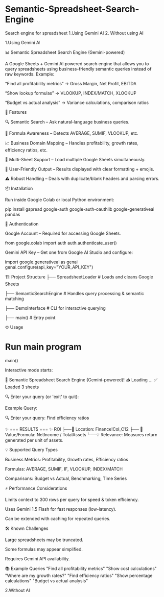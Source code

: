 # Semantic-Spreadsheet-Search-Engine
Search engine for spreadsheet 1.Using Gemini AI 2. Without using AI

1.Using Gemini AI

📊 Semantic Spreadsheet Search Engine (Gemini-powered)

A Google Sheets + Gemini AI powered search engine that allows you to query spreadsheets using business-friendly semantic queries instead of raw keywords.
Example:

“Find all profitability metrics” → Gross Margin, Net Profit, EBITDA

“Show lookup formulas” → VLOOKUP, INDEX/MATCH, XLOOKUP

“Budget vs actual analysis” → Variance calculations, comparison ratios

🚀 Features

🔍 Semantic Search – Ask natural-language business queries.

🧮 Formula Awareness – Detects AVERAGE, SUMIF, VLOOKUP, etc.

📈 Business Domain Mapping – Handles profitability, growth rates, efficiency ratios, etc.

📂 Multi-Sheet Support – Load multiple Google Sheets simultaneously.

🎨 User-Friendly Output – Results displayed with clear formatting + emojis.

⚠️ Robust Handling – Deals with duplicate/blank headers and parsing errors.

📦 Installation

Run inside Google Colab or local Python environment:

pip install gspread google-auth google-auth-oauthlib google-generativeai pandas

🔑 Authentication

Google Account – Required for accessing Google Sheets.

from google.colab import auth
auth.authenticate_user()


Gemini API Key – Get one from Google AI Studio and configure:

import google.generativeai as genai
genai.configure(api_key="YOUR_API_KEY")

🏗️ Project Structure
├── SpreadsheetLoader      # Loads and cleans Google Sheets

├── SemanticSearchEngine   # Handles query processing & semantic matching

├── DemoInterface          # CLI for interactive querying

├── main()                 # Entry point

⚙️ Usage
# Run main program
main()


Interactive mode starts:

🎉 Semantic Spreadsheet Search Engine (Gemini-powered)!
📥 Loading <spreadsheet-url> ...
✅ Loaded 3 sheets

🔍 Enter your query (or 'exit' to quit):


Example Query:

🔍 Enter your query: Find efficiency ratios

✨ === RESULTS === ✨
ROI
├──📍 Location: Finance!Col_C12
├── 🔢 Value/Formula: NetIncome / TotalAssets
└──💡 Relevance: Measures return generated per unit of assets.

💡 Supported Query Types

Business Metrics: Profitability, Growth rates, Efficiency ratios

Formulas: AVERAGE, SUMIF, IF, VLOOKUP, INDEX/MATCH

Comparisons: Budget vs Actual, Benchmarking, Time Series

⚡ Performance Considerations

Limits context to 300 rows per query for speed & token efficiency.

Uses Gemini 1.5 Flash for fast responses (low-latency).

Can be extended with caching for repeated queries.

🛠️ Known Challenges

Large spreadsheets may be truncated.

Some formulas may appear simplified.

Requires Gemini API availability.

📚 Example Queries
"Find all profitability metrics"
"Show cost calculations"
"Where are my growth rates?"
"Find efficiency ratios"
"Show percentage calculations"
"Budget vs actual analysis"

2.Without AI
